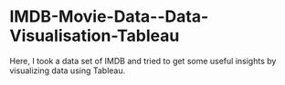 # IMDB-Movie-Data--Data-Visualisation-Tableau
Here, I took a data set of IMDB and tried to get some useful insights by visualizing data using Tableau.
